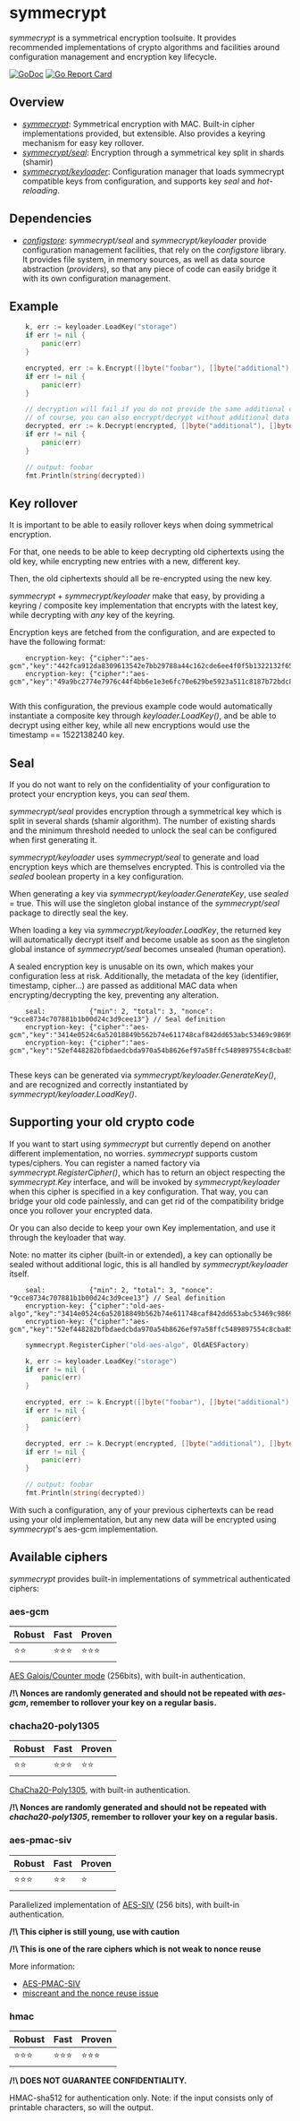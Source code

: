 # symmecrypt

*symmecrypt* is a symmetrical encryption toolsuite.
It provides recommended implementations of crypto algorithms and facilities around configuration management
and encryption key lifecycle.

[![GoDoc](https://godoc.org/github.com/ovh/symmecrypt?status.svg)](https://godoc.org/github.com/ovh/symmecrypt) [![Go Report Card](https://goreportcard.com/badge/github.com/ovh/symmecrypt)](https://goreportcard.com/report/github.com/ovh/symmecrypt)

## Overview

* [*symmecrypt*](https://github.com/ovh/symmecrypt): Symmetrical encryption with MAC. Built-in cipher implementations provided, but extensible. Also provides a keyring mechanism for easy key rollover.
* [*symmecrypt/seal*](https://github.com/ovh/symmecrypt/tree/master/seal): Encryption through a symmetrical key split in shards (shamir)
* [*symmecrypt/keyloader*](https://github.com/ovh/symmecrypt/tree/master/keyloader): Configuration manager that loads symmecrypt compatible keys from configuration, and supports key *seal* and *hot-reloading*.


## Dependencies

* [*configstore*](https://github.com/ovh/configstore): *symmecrypt/seal* and *symmecrypt/keyloader* provide configuration management facilities, that rely on the *configstore* library. It provides file system, in memory sources, as well as data source abstraction (*providers*), so that any piece of code can easily bridge it with its own configuration management.


## Example

```go
    k, err := keyloader.LoadKey("storage")
    if err != nil {
        panic(err)
    }

    encrypted, err := k.Encrypt([]byte("foobar"), []byte("additional"), []byte("mac"), []byte("data"))
    if err != nil {
        panic(err)
    }

    // decryption will fail if you do not provide the same additional data
    // of course, you can also encrypt/decrypt without additional data
    decrypted, err := k.Decrypt(encrypted, []byte("additional"), []byte("mac"), []byte("data"))
    if err != nil {
        panic(err)
    }

    // output: foobar
    fmt.Println(string(decrypted))
```


## Key rollover

It is important to be able to easily rollover keys when doing symmetrical encryption.

For that, one needs to be able to keep decrypting old ciphertexts using the old key,
while encrypting new entries with a new, different key.

Then, the old ciphertexts should all be re-encrypted using the new key.

*symmecrypt* + *symmecrypt/keyloader* make that easy, by providing a keyring / composite key implementation that encrypts with the latest key, while decrypting with *any* key of the keyring.

Encryption keys are fetched from the configuration, and are expected to have the following format:
```
    encryption-key: {"cipher":"aes-gcm","key":"442fca912da8309613542e7bb29788a44c162cde6ee4f0f5b1322132f65a2ddc","identifier":"storage","timestamp":1522138216}
    encryption-key: {"cipher":"aes-gcm","key":"49a9bc2774e7976c44f4bb6e1e3e6fc70e629be5923a511c8187b72bdc8f848c","identifier":"storage","timestamp":1522138240}
    
```
With this configuration, the previous example code would automatically instantiate a composite key through *keyloader.LoadKey()*, and be able to decrypt using either key, while all new encryptions would use the timestamp == 1522138240 key.


## Seal

If you do not want to rely on the confidentiality of your configuration to protect your encryption keys, you can *seal* them.

*symmecrypt/seal* provides encryption through a symmetrical key which is split in several shards (shamir algorithm). The number of existing shards and the minimum threshold needed to unlock the seal can be configured when first generating it.

*symmecrypt/keyloader* uses *symmecrypt/seal* to generate and load encryption keys which are themselves encrypted. This is controlled via the *sealed* boolean property in a key configuration.

When generating a key via *symmecrypt/keyloader.GenerateKey*, use *sealed* = true. This will use the singleton global instance of the *symmecrypt/seal* package to directly seal the key.

When loading a key via *symmecrypt/keyloader.LoadKey*, the returned key will automatically decrypt itself and become usable as soon as the singleton global instance of *symmecrypt/seal* becomes unsealed (human operation).

A sealed encryption key is unusable on its own, which makes your configuration less at risk. Additionally, the metadata of the key (identifier, timestamp, cipher...) are passed as additional MAC data when encrypting/decrypting the key, preventing any alteration.


```
    seal:           {"min": 2, "total": 3, "nonce": "9cce8734c707881b1b00d24c3d9cee13"} // Seal definition
    encryption-key: {"cipher":"aes-gcm","key":"3414e0524c6a52018849b562b74e611748caf842dd653abc53469c986993f79d4406c662a1a7a9bef141ea88e0464e5bd79857f496418df81bb19ec391174af1d956603c7b8c2825a528972610b25483601c3083ef14c62c31e04f69","identifier":"storage","sealed":true,"timestamp":1522138887}
    encryption-key: {"cipher":"aes-gcm","key":"52ef448282bfbdaedcbda970a54b8626ef97a58ffc5489897554c8cba85cf4001d93b23751aaffb5ef2175192bb83ee7c0568634e8d0c7e4ae39f5102402d984220c64d4c6450b034b841844be818a6c5b0ef9016d92b9de1de5408c","identifier":"storage","sealed":true,"timestamp":1522138924}
    
```

These keys can be generated via *symmecrypt/keyloader.GenerateKey()*, and are recognized and correctly instantiated by *symmecrypt/keyloader.LoadKey()*.


## Supporting your old crypto code

If you want to start using *symmecrypt* but currently depend on another different implementation, no worries.
*symmecrypt* supports custom types/ciphers. You can register a named factory via *symmecrypt.RegisterCipher()*, which has to return an object respecting the *symmecrypt.Key* interface, and will be invoked by *symmecrypt/keyloader* when this cipher is specified in a key configuration.
That way, you can bridge your old code painlessly, and can get rid of the compatibility bridge once you rollover your encrypted data.

Or you can also decide to keep your own Key implementation, and use it through the keyloader that way.

Note: no matter its cipher (built-in or extended), a key can optionally be sealed without additional logic, this is all handled by *symmecrypt/keyloader* itself.


```
    seal:           {"min": 2, "total": 3, "nonce": "9cce8734c707881b1b00d24c3d9cee13"} // Seal definition
    encryption-key: {"cipher":"old-aes-algo","key":"3414e0524c6a52018849b562b74e611748caf842dd653abc53469c986993f79d4406c662a1a7a9bef141ea88e0464e5bd79857f496418df81bb19ec391174af1d956603c7b8c2825a528972610b25483601c3083ef14c62c31e04f69","identifier":"storage","sealed":true,"timestamp":1522138887}
    encryption-key: {"cipher":"aes-gcm","key":"52ef448282bfbdaedcbda970a54b8626ef97a58ffc5489897554c8cba85cf4001d93b23751aaffb5ef2175192bb83ee7c0568634e8d0c7e4ae39f5102402d984220c64d4c6450b034b841844be818a6c5b0ef9016d92b9de1de5408c","identifier":"storage","sealed":true,"timestamp":1522138924}

```

```go
    symmecrypt.RegisterCipher("old-aes-algo", OldAESFactory)

    k, err := keyloader.LoadKey("storage")
    if err != nil {
        panic(err)
    }

    encrypted, err := k.Encrypt([]byte("foobar"), []byte("additional"), []byte("mac"), []byte("data"))
    if err != nil {
        panic(err)
    }

    decrypted, err := k.Decrypt(encrypted, []byte("additional"), []byte("mac"), []byte("data"))
    if err != nil {
        panic(err)
    }

    // output: foobar
    fmt.Println(string(decrypted))
```

With such a configuration, any of your previous ciphertexts can be read using your old implementation, but any new data will be encrypted using *symmecrypt*'s aes-gcm implementation.


## Available ciphers

*symmecrypt* provides built-in implementations of symmetrical authenticated ciphers:

### aes-gcm

Robust | Fast | Proven
--- | --- | ---
:star::star: | :star::star::star: | :star::star::star:

[AES Galois/Counter mode](https://csrc.nist.gov/publications/detail/sp/800-38d/final) (256bits), with built-in authentication.

**/!\ Nonces are randomly generated and should not be repeated with *aes-gcm*, remember to rollover your key on a regular basis.**

### chacha20-poly1305

Robust | Fast | Proven
--- | --- | ---
:star::star: | :star::star::star: | :star::star:

[ChaCha20-Poly1305](https://tools.ietf.org/html/rfc7539), with built-in authentication.

**/!\ Nonces are randomly generated and should not be repeated with *chacha20-poly1305*, remember to rollover your key on a regular basis.**

### aes-pmac-siv

Robust | Fast | Proven
--- | --- | ---
:star::star::star: | :star::star: | :star:

Parallelized implementation of [AES-SIV](https://tools.ietf.org/html/rfc5297) (256 bits), with built-in authentication.

**/!\ This cipher is still young, use with caution**

**/!\ This is one of the rare ciphers which is not weak to nonce reuse**

More information:
* [AES-PMAC-SIV](https://github.com/miscreant/miscreant/wiki/AES-PMAC-SIV)
* [miscreant and the nonce reuse issue](https://tonyarcieri.com/introducing-miscreant-a-multi-language-misuse-resistant-encryption-library)

### hmac

Robust | Fast | Proven
--- | --- | ---
:star::star::star: | :star::star::star: | :star::star::star:

**/!\ DOES NOT GUARANTEE CONFIDENTIALITY.**

HMAC-sha512 for authentication only. Note: if the input consists only of printable characters, so will the output.
